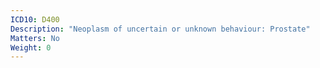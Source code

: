 ```yaml
---
ICD10: D400
Description: "Neoplasm of uncertain or unknown behaviour: Prostate"
Matters: No
Weight: 0
---
```



